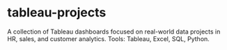 # tableau-projects
A collection of Tableau dashboards focused on real-world data projects in HR, sales, and customer analytics. Tools: Tableau, Excel, SQL, Python.
